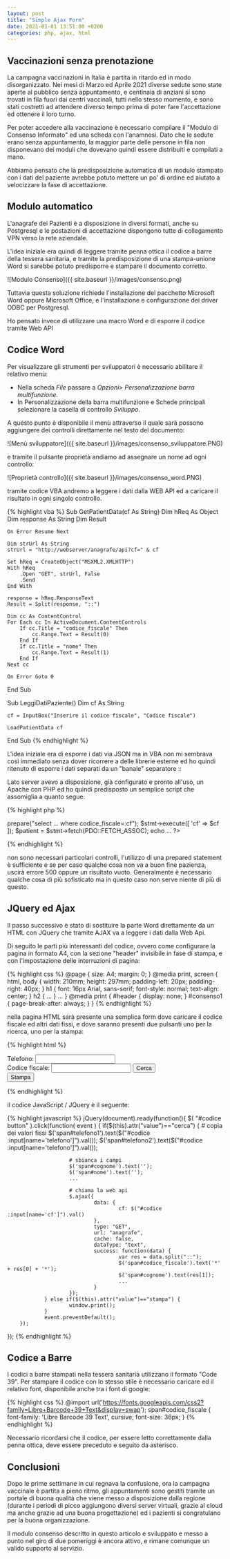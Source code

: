 ```yaml
---
layout: post
title: "Simple Ajax Form"
date: 2021-01-01 13:51:00 +0200
categories: php, ajax, html
---
```

## Vaccinazioni senza prenotazione

La campagna vaccinazioni in Italia è partita in ritardo ed in modo disorganizzato.
Nei mesi di Marzo ed Aprile 2021 diverse sedute sono state aperte al pubblico
senza appuntamento, e centinaia di anziani si sono trovati in fila fuori dai centri
vaccinali, tutti nello stesso momento, e sono stati costretti ad attendere diverso
tempo prima di poter fare l'accettazione ed ottenere il loro turno.

Per poter accedere alla vaccinazione è necessario compilare il "Modulo di Consenso Informato"
ed una scheda con l'anamnesi. Dato che le sedute erano senza appuntamento, la maggior
parte delle persone in fila non disponevano dei moduli che dovevano quindi essere
distribuiti e compilati a mano.

Abbiamo pensato che la predisposizione automatica di un modulo stampato con i dati
del paziente avrebbe potuto mettere un po' di ordine ed aiutato a velocizzare la fase
di accettazione.

## Modulo automatico

L'anagrafe dei Pazienti è a disposizione in diversi formati, anche su Postgresql e le
postazioni di accettazione dispongono tutte di collegamento VPN verso la rete aziendale.

L'idea iniziale era quindi di leggere tramite penna ottica il codice a barre della tessera
sanitaria, e tramite la predisposizione di una stampa-unione Word si sarebbe potuto
predisporre e stampare il documento corretto.

![Modulo Consenso]({{ site.baseurl }}/images/consenso.png)

Tuttavia questa soluzione richiede l'installazione del pacchetto Microsoft Word
oppure Microsoft Office, e l'installazione e configurazione dei driver ODBC per Postgresql.

Ho pensato invece di utilizzare una macro Word e di esporre il codice tramite Web API

## Codice Word

Per visualizzare gli strumenti per sviluppatori è necessario abilitare il relativo menù:

- Nella scheda *File* passare a *Opzioni*> *Personalizzazione barra multifunzione*.
- In Personalizzazione della barra multifunzione e Schede principali selezionare la casella di controllo *Sviluppo*.

A questo punto è disponibile il menù attraverso il quale sarà possono aggiungere dei controlli
direttamente nel testo del documento:

![Menù sviluppatore]({{ site.baseurl }}/images/consenso_sviluppatore.PNG)

e tramite il pulsante proprietà andiamo ad assegnare un nome ad ogni controllo:

![Proprietà controllo]({{ site.baseurl }}/images/consenso_word.PNG)

tramite codice VBA andremo a leggere i dati dalla WEB API ed a caricare il risultato
in ogni singolo controllo.

{% highlight vba %}
Sub GetPatientData(cf As String)
    Dim hReq As Object
    Dim response As String
    Dim Result
    
    On Error Resume Next

    Dim strUrl As String
    strUrl = "http://webserver/anagrafe/api?cf=" & cf

    Set hReq = CreateObject("MSXML2.XMLHTTP")
    With hReq
        .Open "GET", strUrl, False
        .Send
    End With

    response = hReq.ResponseText
    Result = Split(response, "::")

    Dim cc As ContentControl
    For Each cc In ActiveDocument.ContentControls
        If cc.Title = "codice_fiscale" Then
            cc.Range.Text = Result(0)
        End If
        If cc.Title = "nome" Then
            cc.Range.Text = Result(1)
        End If
    Next cc

    On Error Goto 0
End Sub


Sub LeggiDatiPaziente()
    Dim cf As String

    cf = InputBox("Inserire il codice fiscale", "Codice fiscale")
    
    LoadPatientData cf
End Sub
{% endhighlight %}

L'idea iniziale era di esporre i dati via JSON ma in VBA non mi sembrava così immediato
senza dover ricorrere a delle librerie esterne ed ho quindi ritenuto di esporre i dati
separati da un "banale" separatore ::

Lato server avevo a disposizione, già configurato e pronto all'uso, un Apache con PHP ed
ho quindi predisposto un semplice script che assomiglia a quanto segue:

{% highlight php %}
<?php
  header('Content-Type: text/plain; charset=UTF-8');

  $cf = $_GET['cf'];

  $conn = new PDO("pgsql:host=x.y.z.k;dbname=anagrafe", '...', '...');
  $stmt = $conn->prepare("select ... where codice_fiscale=:cf");
  $stmt->execute([ 'cf' => $cf ]);
  $patient = $stmt->fetch(PDO::FETCH_ASSOC);

  echo ...
?>
{% endhighlight %}

non sono necessari particolari controlli, l'utilizzo di una prepared statement
è sufficiente e se per caso qualche cosa non va a buon fine pazienza, uscirà errore 500
oppure un risultato vuoto. Generalmente è necessario qualche cosa di più sofisticato
ma in questo caso non serve niente di più di questo.

## JQuery ed Ajax

Il passo successivo è stato di sostituire la parte Word direttamente da un HTML con JQuery
che tramite AJAX va a leggere i dati dalla Web Api.

Di seguito le parti più interessanti del codice, ovvero come configurare la pagina
in formato A4, con la sezione "header" invisibile in fase di stampa, e con l'impostazione
delle interruzioni di pagina:

{% highlight css %}
@page {
  size: A4;
  margin: 0;
}
@media print, screen {
        html, body {
                width: 210mm;
                height: 297mm;
                padding-left: 20px;
                padding-right: 40px;
        }
        h1 {
                font: 16px Arial, sans-serif;
                font-style: normal;
                text-align: center;
        }
        h2 {
                ...
        }
        ...
}
@media print {
        #header {
                display: none;
        }
        #consenso1 {
                page-break-after: always;
        }
}
{% endhighlight %}

nella pagina HTML sarà presente una semplica form dove caricare il codice fiscale ed altri dati fissi,
e dove saranno presenti due pulsanti uno per la ricerca, uno per la stampa:

{% highlight html %}
<form id='codice'>
Telefono: <input type='text' name='telefono' value=''><br/>
Codice fiscale: <input type='text' name='cf'>
<button type='submit' value='cerca'>Cerca</button><br/>
<button type='submit' value='stampa'>Stampa</button>
</form>
{% endhighlight %}

il codice JavaScript / JQuery è il seguente:

{% highlight javascript %}
jQuery(document).ready(function(){
        $( "#codice button" ).click(function( event ) {
                if($(this).attr("value")=="cerca") {
                        # copia dei valori fissi
                        $('span#telefono1').text($("#codice :input[name='telefono']").val());
                        $('span#telefono2').text($("#codice :input[name='telefono']").val());

                        # sbianca i campi
                        $('span#cognome').text('');
                        $('span#nome').text('');
                        ...

                        # chiama la web api
                        $.ajax({
                                data: {
                                        cf: $("#codice :input[name='cf']").val()
                                },
                                type: "GET",
                                url: "anagrafe",
                                cache: false,
                                dataType: "text",
                                success: function(data) {
                                        var res = data.split("::");
                                        $('span#codice_fiscale').text('*' + res[0] + '*');
                                        $('span#cognome').text(res[1]);
                                        ...
                                }
                        });
                } else if($(this).attr("value")=="stampa") {
                        window.print();
                }
                event.preventDefault();
        });
});
{% endhighlight %}

## Codice a Barre

I codici a barre stampati nella tessera sanitaria utilizzano il formato "Code 39".
Per stampare il codice con lo stesso stile è necessario caricare ed il relativo font,
disponibile anche tra i font di google:

{% highlight css %}
@import url('https://fonts.googleapis.com/css2?family=Libre+Barcode+39+Text&display=swap');
span#codice_fiscale {
        font-family: 'Libre Barcode 39 Text', cursive;
        font-size: 36px;
}
{% endhighlight %}

Necessario ricordarsi che il codice, per essere letto correttamente dalla penna ottica,
deve essere preceduto e seguito da asterisco.

## Conclusioni

Dopo le prime settimane in cui regnava la confusione, ora la campagna vaccinale
è partita a pieno ritmo, gli appuntamenti sono gestiti tramite un portale di buona qualità
che viene messo a disposizione dalla regione (durante i periodi di picco aggiungono diversi
server virtuali, grazie al cloud ma anche grazie ad una buona progettazione) ed i
pazienti si congratulano per la buona organizzazione.

Il modulo consenso descritto in questo articolo e sviluppato e messo a punto nel giro di due
pomeriggi è ancora attivo, e rimane comunque un valido supporto al servizio.